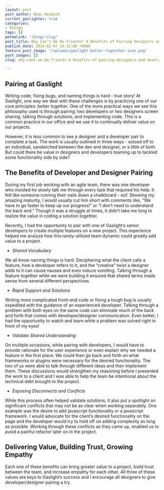 ```yaml
---
layout: post
post_author: Beau Heubach
current_gaslighter: true
categories:
- Design
tags: []
permalink: "/blog/:slug"
post_title: Why Can’t We Be Friends? 4 Benefits of Pairing Designers and Developers
publish_date: 2019-01-07 16:32:00 +0000
feature_post_image: "/uploads/gaslight-better-togeather-icon.png"
post_images: []
slug: why-cant-we-be-friends-4-benefits-of-pairing-designers-and-developers

---
```

## Pairing at Gaslight
Writing code, fixing bugs, and naming things is hard - true story! At Gaslight, one way we deal with these challenges is by practicing one of our core principles: better together. One of the more practical ways we see this philosophy used is through pairing: two developers or two designers screen sharing, talking through solutions, and implementing code. This is a common practice in our office and we use it to continually deliver value on our projects. 
 
However, it is less common to see a designer and a developer pair to complete a task. The work is usually outlined in three ways - soloed off to an individual, sandwiched between the dev and designer, or a little of both. But could there be value in designers and developers teaming up to tackled some functionality side by side?

## The Benefits of Developer and Designer Pairing
During my first job working with an agile team, there was one developer who insisted he slowly talk me through every task that required his help. It felt like someone running their nails down a chalkboard - oof. Showing my amazing maturity, I would usually cut him short with comments like, “We have to go faster to keep up our progress!” or “I don’t need to understand the back end.” Though it was a struggle at times, it didn’t take me long to realize the value in coding a solution together.

Recently, I had the opportunity to pair with one of Gaslight’s senior developers to create  multiple features on a new project. This experience helped me analyze how this rarely-utilized team dynamic could greatly add value to a project.

* _Shared Vocabulary_

We all know naming things is hard. Deciphering what the client calls a feature, how a developer refers to it, and the “creative” twist a designer adds to it can cause nausea and even induce vomiting. Talking through a feature together while we were building it ensured that shared terms made sense from several different perspectives.

* _Rapid Support and Solutions_

Writing more complicated front-end code or fixing a tough bug is usually expedited with the guidance of an experienced developer. Talking through a problem with both eyes on the same code can eliminate much of the back and forth that comes with developer/designer communication. Even better, I had the opportunity to watch and learn while a problem was solved right in front of my eyes!

* _Validate Shared Understanding_

On multiple occasions, while pairing with developers, I would have to provide rationale for the user experience or even explain why we needed a feature in the first place. We could then go back and forth on what frameworks or plugins were necessary for the desired functionality. The two of us were able to talk through different ideas and then implement them. These discussions would strengthen my reasoning before I presented the work to a client and I was able to help the team be intentional about the technical debt brought to the project.

* _Exposing Disconnects and Conflicts_

While this process often helped validate solutions, it also put a spotlight on significant conflicts that may not be as clear when working separately.
One example was the desire to add javascript functionality or a javascript framework. I would advocate for the client’s desired functionality on the page and the developer would try to hold off on adding complexity as long as possible. Working through these conflicts as they came up, enabled us to avoid a painful refactor later on in the project.

## Delivering Value, Building Trust, Growing Empathy
Each one of these benefits can bring greater value to a project, build trust between the team, and increase empathy for each other. All three of these values are keys to Gaslight’s success and I encourage all designers to give developer/designer pairing a try. 
